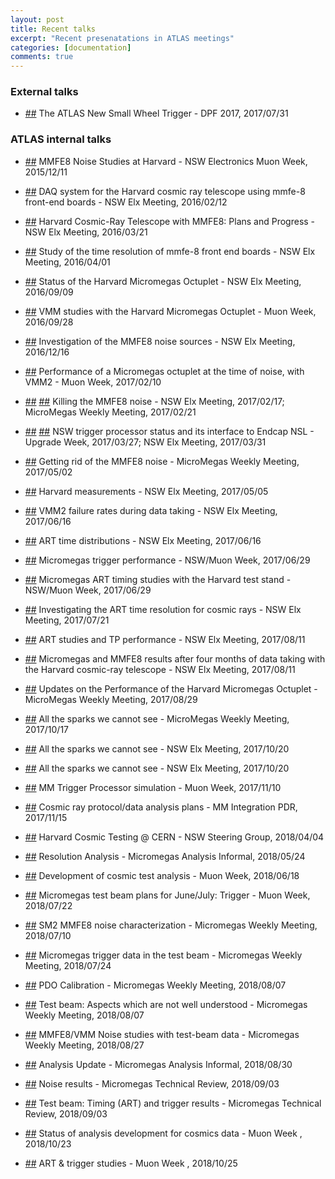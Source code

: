 ```yaml
---
layout: post
title: Recent talks
excerpt: "Recent presenatations in ATLAS meetings"
categories: [documentation]
comments: true
---
```


### External talks

* [##](https://indico.fnal.gov/event/11999/session/21/contribution/532) The ATLAS New Small Wheel Trigger - DPF 2017, 2017/07/31

### ATLAS internal talks

* [##](https://indico.cern.ch/event/465405/contributions/1972923/) MMFE8 Noise Studies at Harvard - NSW Electronics Muon Week, 2015/12/11

* [##](https://indico.cern.ch/event/496030/contributions/1174690/) DAQ system for the Harvard cosmic ray telescope using mmfe-8 front-end boards - NSW Elx Meeting, 2016/02/12

* [##](https://indico.cern.ch/event/512405/contributions/2025092/) Harvard Cosmic-Ray Telescope with MMFE8: Plans and Progress - NSW Elx Meeting, 2016/03/21

* [##](https://indico.cern.ch/event/514619/contributions/1193834/) Study of the time resolution of mmfe-8 front end boards - NSW Elx Meeting, 2016/04/01

* [##](https://indico.cern.ch/event/568367/contributions/2297572/) Status of the Harvard Micromegas Octuplet - NSW Elx Meeting, 2016/09/09

* [##](https://indico.cern.ch/event/570319/contributions/2309381/) VMM studies with the Harvard Micromegas Octuplet - Muon Week, 2016/09/28

* [##](https://indico.cern.ch/event/595040/contributions/2405012/) Investigation of the MMFE8 noise sources - NSW Elx Meeting, 2016/12/16

* [##](https://indico.cern.ch/event/609567/contributions/2463645/) Performance of a Micromegas octuplet at the time of noise, with VMM2 - Muon Week, 2017/02/10

* [##](https://indico.cern.ch/event/611204/contributions/2472762/) [##](https://indico.cern.ch/event/615169/contributions/2484576/) Killing the MMFE8 noise - NSW Elx Meeting, 2017/02/17; MicroMegas Weekly Meeting, 2017/02/21

* [##](https://indico.cern.ch/event/622488/contributions/2510913/) [##](https://indico.cern.ch/event/627058/contributions/2533906/) NSW trigger processor status and its interface to Endcap NSL - Upgrade Week, 2017/03/27; NSW Elx Meeting, 2017/03/31

* [##](https://indico.cern.ch/event/635931/contributions/2574148/) Getting rid of the MMFE8 noise - MicroMegas Weekly Meeting, 2017/05/02

* [##](https://indico.cern.ch/event/636381/contributions/2576333/) Harvard measurements - NSW Elx Meeting, 2017/05/05

* [##](https://indico.cern.ch/event/646829/contributions/2627397/) VMM2 failure rates during data taking - NSW Elx Meeting, 2017/06/16

* [##](https://indico.cern.ch/event/646829/contributions/2627411/) ART time distributions - NSW Elx Meeting, 2017/06/16

* [##](https://indico.cern.ch/event/647461/contributions/2632100/) Micromegas trigger performance - NSW/Muon Week, 2017/06/29

* [##](https://indico.cern.ch/event/647461/contributions/2632099/) Micromegas ART timing studies with the Harvard test stand - NSW/Muon Week, 2017/06/29

* [##](https://indico.cern.ch/event/655015/contributions/2668115/) Investigating the ART time resolution for cosmic rays - NSW Elx Meeting, 2017/07/21

* [##](https://indico.cern.ch/event/657848/contributions/2681363/) ART studies and TP performance - NSW Elx Meeting, 2017/08/11

* [##](https://indico.cern.ch/event/657848/contributions/2686248/) Micromegas and MMFE8 results after four months of data taking with the Harvard cosmic-ray telescope - NSW Elx Meeting, 2017/08/11

* [##](https://indico.cern.ch/event/661806/contributions/2701968/) Updates on the Performance of the Harvard Micromegas Octuplet - MicroMegas Weekly Meeting, 2017/08/29

* [##](https://indico.cern.ch/event/673405/contributions/2755296/) All the sparks we cannot see - MicroMegas Weekly Meeting, 2017/10/17

* [##](https://indico.cern.ch/event/672781/contributions/2752652/) All the sparks we cannot see - NSW Elx Meeting, 2017/10/20

* [##](https://indico.cern.ch/event/672781/contributions/2752652/) All the sparks we cannot see - NSW Elx Meeting, 2017/10/20

* [##](https://indico.cern.ch/event/675026/contributions/2769378/) MM Trigger Processor simulation - Muon Week, 2017/11/10

* [##](https://indico.cern.ch/event/671823/contributions/2780983/) Cosmic ray protocol/data analysis plans - MM Integration PDR, 2017/11/15

* [##](https://indico.cern.ch/event/717727/contributions/2955440/) Harvard Cosmic Testing @ CERN - NSW Steering Group, 2018/04/04

* [##](https://indico.cern.ch/event/730884/contributions/3014686/) Resolution Analysis - Micromegas Analysis Informal, 2018/05/24

* [##](https://indico.cern.ch/event/729918/contributions/3040805/) Development of cosmic test analysis - Muon Week, 2018/06/18

* [##](https://indico.cern.ch/event/734159/contributions/3039422/) Micromegas test beam plans for June/July: Trigger - Muon Week, 2018/07/22

* [##](https://indico.cern.ch/event/743025/contributions/3069669/) SM2 MMFE8 noise characterization - Micromegas Weekly Meeting, 2018/07/10

* [##](https://indico.cern.ch/event/746213/contributions/3084834/) Micromegas trigger data in the test beam - Micromegas Weekly Meeting, 2018/07/24

* [##](https://indico.cern.ch/event/748751/contributions/3099491/) PDO Calibration - Micromegas Weekly Meeting, 2018/08/07

* [##](https://indico.cern.ch/event/748751/contributions/3097052/) Test beam: Aspects which are not well understood - Micromegas Weekly Meeting, 2018/08/07

* [##](https://indico.cern.ch/event/752628/contributions/3119867/) MMFE8/VMM Noise studies with test-beam data - Micromegas Weekly Meeting, 2018/08/27

* [##](https://indico.cern.ch/event/753397/contributions/3123922/) Analysis Update - Micromegas Analysis Informal, 2018/08/30 

* [##](https://indico.cern.ch/event/746977/contributions/3105712/) Noise results - Micromegas Technical Review, 2018/09/03 

* [##](https://indico.cern.ch/event/746977/contributions/3105707/) Test beam: Timing (ART) and trigger results - Micromegas Technical Review, 2018/09/03 

* [##](https://indico.cern.ch/event/763167/contributions/3176268/) Status of analysis development for cosmics data - Muon Week , 2018/10/23

* [##](https://indico.cern.ch/event/763166/contributions/3179169/) ART & trigger studies - Muon Week , 2018/10/25 

